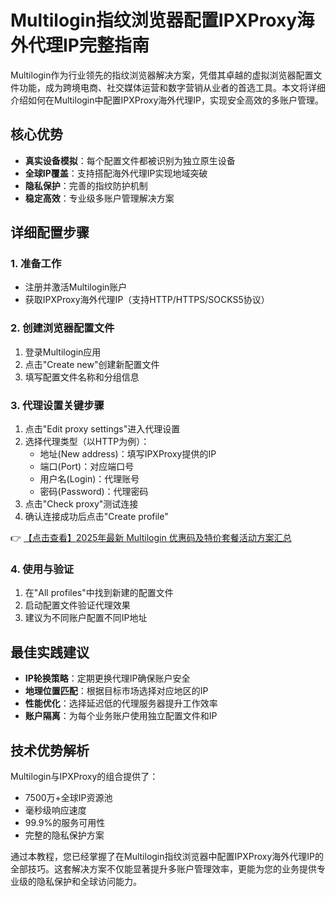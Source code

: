 # Multilogin指纹浏览器配置IPXProxy海外代理IP完整指南

Multilogin作为行业领先的指纹浏览器解决方案，凭借其卓越的虚拟浏览器配置文件功能，成为跨境电商、社交媒体运营和数字营销从业者的首选工具。本文将详细介绍如何在Multilogin中配置IPXProxy海外代理IP，实现安全高效的多账户管理。

## 核心优势
- **真实设备模拟**：每个配置文件都被识别为独立原生设备
- **全球IP覆盖**：支持搭配海外代理IP实现地域突破
- **隐私保护**：完善的指纹防护机制
- **稳定高效**：专业级多账户管理解决方案

## 详细配置步骤

### 1. 准备工作
- 注册并激活Multilogin账户
- 获取IPXProxy海外代理IP（支持HTTP/HTTPS/SOCKS5协议）

### 2. 创建浏览器配置文件
1. 登录Multilogin应用
2. 点击"Create new"创建新配置文件
3. 填写配置文件名称和分组信息

### 3. 代理设置关键步骤
1. 点击"Edit proxy settings"进入代理设置
2. 选择代理类型（以HTTP为例）：
   - 地址(New address)：填写IPXProxy提供的IP
   - 端口(Port)：对应端口号
   - 用户名(Login)：代理账号
   - 密码(Password)：代理密码
3. 点击"Check proxy"测试连接
4. 确认连接成功后点击"Create profile"

👉 [【点击查看】2025年最新 Multilogin 优惠码及特价套餐活动方案汇总](https://bit.ly/multIlogin)

### 4. 使用与验证
1. 在"All profiles"中找到新建的配置文件
2. 启动配置文件验证代理效果
3. 建议为不同账户配置不同IP地址

## 最佳实践建议
- **IP轮换策略**：定期更换代理IP确保账户安全
- **地理位置匹配**：根据目标市场选择对应地区的IP
- **性能优化**：选择延迟低的代理服务器提升工作效率
- **账户隔离**：为每个业务账户使用独立配置文件和IP

## 技术优势解析
Multilogin与IPXProxy的组合提供了：
- 7500万+全球IP资源池
- 毫秒级响应速度
- 99.9%的服务可用性
- 完整的隐私保护方案

通过本教程，您已经掌握了在Multilogin指纹浏览器中配置IPXProxy海外代理IP的全部技巧。这套解决方案不仅能显著提升多账户管理效率，更能为您的业务提供专业级的隐私保护和全球访问能力。